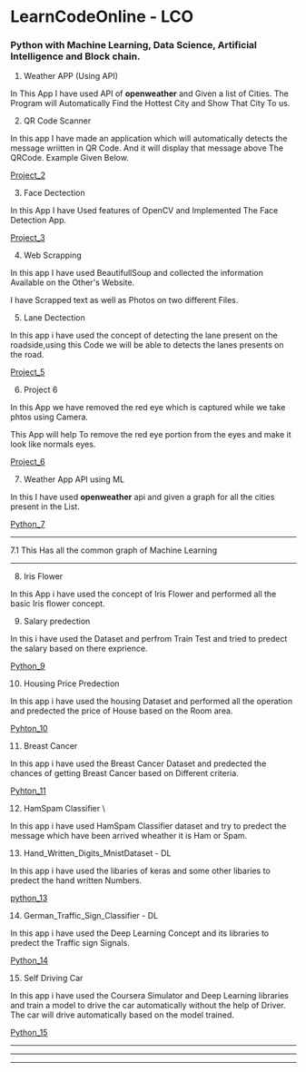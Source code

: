 # LearnCodeOnline - LCO

### **Python with Machine Learning, Data Science, Artificial Intelligence and Block chain.**


1. Weather APP (Using API)

In This App I have used API of **openweather** and Given a list of Cities. The Program will Automatically Find the Hottest City and Show That City To us.

2. QR Code Scanner

In this app I have made an application which will automatically detects the message wriitten in QR Code.
And it will display that message above The QRCode.
Example Given Below.

[Project_2](https://github.com/iamtiwarianurag/MLatLCO/blob/master/Project%202/QRCODESCANNER.png)

3. Face Dectection

In this App I have Used features of OpenCV and Implemented The Face Detection App.

[Project_3](https://github.com/iamtiwarianurag/MLatLCO/blob/master/Project%203/FaceDectaction.png)

4. Web Scrapping

In this app I have used BeautifullSoup and collected the information Available on the Other's Website.

I have Scrapped text as well as Photos on two different Files.

5. Lane Dectection

In this app i have used the concept of detecting the lane present on the roadside,using this Code we will be able to detects the lanes presents on the road.

[Project_5](https://github.com/iamtiwarianurag/MLatLCO/blob/master/Project%205/Screenshot%202019-06-18%20at%2012.04.37%20PM.png)

6. Project 6

In this App we have removed the red eye which is captured while we take phtos using Camera.

This App will help To remove the red eye portion from the eyes and make it look like normals eyes.

[Project_6](https://github.com/iamtiwarianurag/MLatLCO/blob/master/Project%206/red1.jpg)

7. Weather App API using ML

In this I have used **openweather** api and given a graph for all the cities present in the List.

[Python_7](https://github.com/iamtiwarianurag/MLatLCO/blob/master/Project%207/graph1.png)

---
7.1 This Has all the common graph of Machine Learning

---

8. Iris Flower 

In this App i have used the concept of Iris Flower and performed all the basic Iris flower concept.

9. Salary predection

In this i have used the Dataset and perfrom Train Test and tried to predect the salary based on there exprience.

[Python_9](https://github.com/iamtiwarianurag/MLatLCO/blob/master/Project%209/SalaryPredection.png)

10. Housing Price Predection

In this app i have used the housing Dataset and performed all the operation and predected the price of House based on the Room area.

[Pyhton_10](https://github.com/iamtiwarianurag/MLatLCO/blob/master/Project%2010/HousingDataPrice.png)

11. Breast Cancer

In this app i have used the Breast Cancer Dataset and predected the chances of getting Breast Cancer based on Different criteria.

[Pyhton_11](https://github.com/iamtiwarianurag/MLatLCO/blob/master/Project%2011/BreastCancer.png)

12. HamSpam Classifier \

In this app i have used HamSpam Classifier dataset and try to predect the message which have been arrived wheather it is Ham or Spam.

13. Hand_Written_Digits_MnistDataset - DL

In this app i have used the libaries of keras and some other libaries to predect the hand written Numbers.

[python_13](https://github.com/iamtiwarianurag/MLatLCO/blob/master/Project%2013/Graph1.png)

14. German_Traffic_Sign_Classifier - DL

In this app i have used the Deep Learning Concept and its libraries to predect the Traffic sign Signals.

[Python_14](https://github.com/iamtiwarianurag/MLatLCO/blob/master/Project%2014/Graph1.png)

15. Self Driving Car

In this app i have used the Coursera Simulator and Deep Learning libraries and train a model to drive the car automatically without the help of Driver. The car will drive automatically based on the model trained.

[Python_15](https://github.com/iamtiwarianurag/MLatLCO/blob/master/Project%2015/SelfDrivingcar.png)

---
---
---
